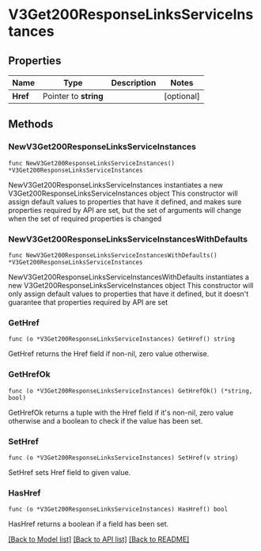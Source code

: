 # V3Get200ResponseLinksServiceInstances

## Properties

Name | Type | Description | Notes
------------ | ------------- | ------------- | -------------
**Href** | Pointer to **string** |  | [optional] 

## Methods

### NewV3Get200ResponseLinksServiceInstances

`func NewV3Get200ResponseLinksServiceInstances() *V3Get200ResponseLinksServiceInstances`

NewV3Get200ResponseLinksServiceInstances instantiates a new V3Get200ResponseLinksServiceInstances object
This constructor will assign default values to properties that have it defined,
and makes sure properties required by API are set, but the set of arguments
will change when the set of required properties is changed

### NewV3Get200ResponseLinksServiceInstancesWithDefaults

`func NewV3Get200ResponseLinksServiceInstancesWithDefaults() *V3Get200ResponseLinksServiceInstances`

NewV3Get200ResponseLinksServiceInstancesWithDefaults instantiates a new V3Get200ResponseLinksServiceInstances object
This constructor will only assign default values to properties that have it defined,
but it doesn't guarantee that properties required by API are set

### GetHref

`func (o *V3Get200ResponseLinksServiceInstances) GetHref() string`

GetHref returns the Href field if non-nil, zero value otherwise.

### GetHrefOk

`func (o *V3Get200ResponseLinksServiceInstances) GetHrefOk() (*string, bool)`

GetHrefOk returns a tuple with the Href field if it's non-nil, zero value otherwise
and a boolean to check if the value has been set.

### SetHref

`func (o *V3Get200ResponseLinksServiceInstances) SetHref(v string)`

SetHref sets Href field to given value.

### HasHref

`func (o *V3Get200ResponseLinksServiceInstances) HasHref() bool`

HasHref returns a boolean if a field has been set.


[[Back to Model list]](../README.md#documentation-for-models) [[Back to API list]](../README.md#documentation-for-api-endpoints) [[Back to README]](../README.md)


